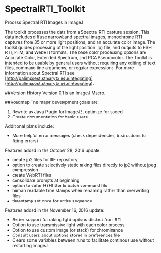 # SpectralRTI_Toolkit
Process Spectral RTI Images in ImageJ

The toolkit processes the data from a Spectral RTI capture session. This data includes diffuse narrowband spectral images, monochrome RTI captures from 35 or more light positions, and an accurate color image. The toolkit guides processing of the light position (lp) file, and outputs to HSH RTI, PTM, and WebRTI formats. The base color processing options are Accurate Color, Extended Spectrum, and PCA Pseudocolor. The Toolkit is intended to be usable by general users without requiring any editing of text files, command line arguments, or regular expressions. For more information about Spectral RTI see [http://palimpsest.stmarytx.edu/integrating] (http://palimpsest.stmarytx.edu/integrating). 

##Version History 
Version 0.1 is an ImageJ Macro.  

##Roadmap
The major development goals are: 

1. Rewrite as Java Plugin for ImageJ2, optimize for speed
2. Create documentation for basic users 

Additional plans include: 
* More helpful error messages (check dependencies, instructions for fixing errors)

Features added in the October 28, 2016 update:

* create jp2 files for IIIF repository
* option to create selectively static raking files directly to jp2 without jpeg compression 
* create WebRTI files
* consolidate prompts at beginning
* option to defer HSHfitter to batch command file
* human readable time stamps when renaming rather than overwriting files
* timestamp set once for entire sequence

Features added in the November 16, 2016 update:

* Better support for raking light options distinct from RTI
* Option to use transmissive light with each color process
* Option to use custom image (or stack) for chrominance
* Consult users about options stored in preferences file 
* Clears some variables between runs to facilitate continous use without restarting ImageJ
